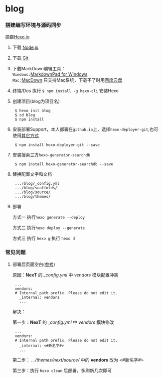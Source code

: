 # blog
### 搭建编写环境与源码同步

摘自[Hexo.io](https://hexo.io/docs/index.html)	

1. 下载 [Node.js](https://nodejs.org)	 

2. 下载 [Git](https://git-scm.com)	
	
3. 下载MarkDown编辑工具：	
```Windows:```[MarkdownPad for Windows](http://markdownpad.com/)	
```Mac:```[MacDown](http://macdown.uranusjr.com/) 只支持Mac系统，下载不了时用[百度云盘](http://pan.baidu.com/s/1cuqThs)
			
4. 终端/Dos 执行 ```$ npm install -g hexo-cli``` 安装Hexo 	

5. 创建项目(blog为项目名)	

		$ hexo init blog	
		$ cd blog	
		$ npm install	
	
6. 安装部署Support，本人部署在`github.io`上，选择`hexo-deployer-git`,也可使用[其它方式](https://hexo.io/zh-cn/docs/deployment.html)

		$ npm install hexo-deployer-git --save

7. 安装搜索三方`hexo-generator-searchdb`

		$ npm install hexo-generator-searchdb --save

8. 替换配置文字和文档	
	
		.../blog/_config.yml
		.../blog/scaffolds/		
		.../blog/source/	
		.../blog/themes/
	
9. 部署

	方式一 执行`hexo generate --deploy` 
	
	方式二 执行`hexo deploy --generate` 
	
	方式三 执行 `hexo g` 执行 `hexo d`

### 常见问题
1. 部署后页面空白([参考](http://blog.csdn.net/xiangwanpeng/article/details/53155642))

	原因：**NexT** 的 *_config.yml* 中 *vendors* 模块配置冲突
	
		...
		vendors:
	  	# Internal path prefix. Please do not edit it.
		  _internal: vendors
		  ...


	
	解决：
	
	第一步：**NexT** 的 *_config.yml* 中 *vendors* 模块修改	
		
		...
		vendors:
	  	# Internal path prefix. Please do not edit it.
		  _internal: <#新名字#>
		  ...

	第二步： *.../themes/next/source/* 中的 **vendors** 改为 <#新名字#>
	
	第三步：执行 `hexo clean` 后部署，多刷新几次即可

